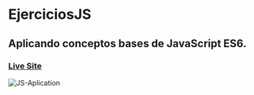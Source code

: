 # EjerciciosJS
## Aplicando conceptos bases de JavaScript ES6.
 
### [Live Site](https://ebjavascript.netlify.app/)
![JS-Aplication](https://i.ibb.co/R2fNTMv/Js-Aplication.png)
